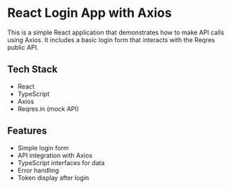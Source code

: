 # React Login App with Axios

This is a simple React application that demonstrates how to make API calls using Axios. It includes a basic login form that interacts with the Reqres public API.

## Tech Stack

- React
- TypeScript
- Axios
- Reqres.in (mock API)

## Features

- Simple login form
- API integration with Axios
- TypeScript interfaces for data
- Error handling
- Token display after login

